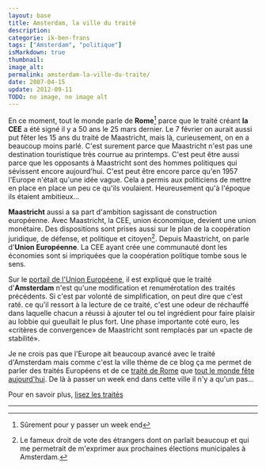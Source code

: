 ```yaml
---
layout: base
title: Amsterdam, la ville du traité
description: 
categorie: ik-ben-frans
tags: ["Amsterdam", "politique"]
isMarkdown: true
thumbnail: 
image_alt: 
permalink: amsterdam-la-ville-du-traite/
date: 2007-04-15
update: 2012-09-11
TODO: no image, no image alt
---
```




En ce moment, tout le monde parle de **Rome**[^1] parce que le traité créant **la CEE** a été signé il y a 50 ans le 25 mars dernier. Le 7 février on aurait aussi put fêter les 15 ans du traité de Maastricht, mais là, curieusement, on en a beaucoup moins parlé. C'est surement parce que Maastricht n'est pas une destination touristique très courrue au printemps. C'est peut être aussi parce que les opposants à Maastricht sont des hommes politiques qui sévissent encore aujourd'hui. C'est peut être encore parce qu'en 1957 l'Europe n'était qu'une idée vague. Cela a permis aux politiciens de mettre en place en place un peu ce qu'ils voulaient. Heureusement qu'à l'époque ils étaient ambitieux...

**Maastricht** aussi a sa part d'ambition sagissant de construction européenne. Avec Maastricht, la CEE, union économique, devient une union monétaire. Des dispositions sont prises aussi sur le plan de la coopération juridique, de défense, et politique et citoyen[^2]. Depuis Maastricht, on parle d'**Union Européenne**. La CEE ayant crée une communauté dont les économies sont si impriquées que la coopération politique tombe sous le sens.

Sur le [portail de l'Union Européene](http://europa.eu/abc/treaties/index_fr.htm), il est expliqué que le traité d'**Amsterdam** n'est qu'une modification et renumérotation des traités précédents. Si c'est par volonté de simplification, on peut dire que c'est raté. ce qu'il ressort à la lecture de ce traité, c'est une odeur de réchauffé dans laquelle chacun a réussi à ajouter tel ou tel ingrédient pour faire plaisir au lobbie qui gueullait le plus fort. Une phase importante coté euro, les «critères de convergence» de Maastricht sont remplacés par un «pacte de stabilité».

Je ne crois pas que l'Europe ait beaucoup avancé avec le traité d'Amsterdam mais comme c'est la ville thème de ce blog ça me permet de parler des traités Européens et de ce [traité de Rome](http://www.traitederome.fr/) que [tout le monde fête aujourd'hui](http://europa.eu/50/index_fr.htm). De là à passer un week end dans cette ville il n'y a qu'un pas...

Pour en savoir plus, [lisez les traités](http://www.ladocumentationfrancaise.fr/catalogue/9782110051165/)

---
[^1]: Sûrement pour y passer un week end
[^2]: Le fameux droit de vote des étrangers dont on parlait beaucoup et qui me permetrait de m'exprimer aux prochaines élections municipales à Amsterdam.